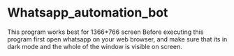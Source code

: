 # Whatsapp_automation_bot
This program works best for 1366*766 screen
Before executing this program first open whatsapp on your web browser, and make sure that its in dark mode and the whole of the window is visible on screen.
